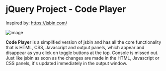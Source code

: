 # jQuery Project - Code Player
Inspired by: https://jsbin.com/

![image](https://user-images.githubusercontent.com/81953271/123328073-6d642b00-d53b-11eb-8d3f-79b1e622f9e9.png)


<b>Code Player</b> is a simplified version of jsbin and has all the core functionality that is HTML, CSS, Javascript and output panels, which appear and disappear as you click on toggle buttons at the top. Console is missed out. <br>
Just like jsbin as soon as the changes are made in the HTML, Javascript or CSS panels, it's updated immediately in the output window.

